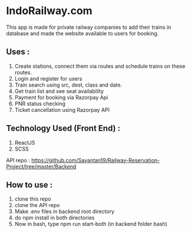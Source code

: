 # IndoRailway.com

This app is made for private railway companies to add their trains in database and made the website available to users for booking.

## Uses : 
1. Create stations, connect them via routes and schedule trains on these routes.
2. Login and register for users
3. Train search using src, dest, class and date.
4. Get train list and see seat availability
5. Payment for booking via Razorpay Api
6. PNR status checking
7. Ticket cancellation using Razorpay API

## Technology Used (Front End) : 

1. ReactJS
2. SCSS

API repo : https://github.com/Sayantan19/Railway-Reservation-Project/tree/master/Backend

## How to use : 
1. clone this repo
2. clone the API repo
3. Make .env files in backend root directory
4. do npm install in both directories
5. Now in bash, type npm run start-both (in backend folder bash)
